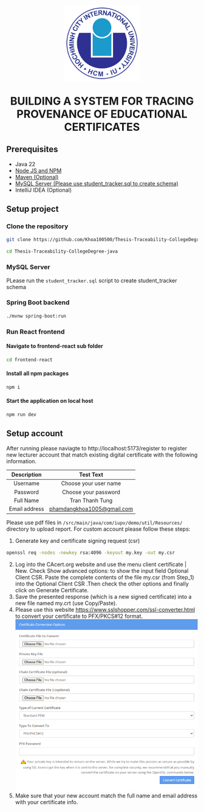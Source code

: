 <h1 align="center">
    <img src="images/logo-vector-IU-01.png" alt="HCMIU Logo" width="200"/>
    <p style="text-align:center">BUILDING A SYSTEM FOR TRACING PROVENANCE OF
EDUCATIONAL CERTIFICATES
</p>
</h1>

## Prerequisites

-   Java 22
-   [Node JS and NPM](https://nodejs.org/en/download/package-manager)
-   [Maven (Optional)](https://maven.apache.org/download.cgi)
-   [MySQL Server (Please use student_tracker.sql to create schema)](https://dev.mysql.com/downloads/mysql/)
-   IntelliJ IDEA (Optional)

## Setup project

### Clone the repository

```bash
git clone https://github.com/Khoa100500/Thesis-Traceability-CollegeDegree-java.git
```

```bash
cd Thesis-Traceability-CollegeDegree-java
```

### MySQL Server

PLease run the `student_tracker.sql` script to create student_tracker schema

### Spring Boot backend

```bash
./mvnw spring-boot:run
```

### Run React frontend

#### Navigate to frontend-react sub folder

```bash
cd frontend-react
```

#### Install all npm packages

```bash
npm i
```

#### Start the application on local host

```bash
npm run dev
```

## Setup account

After running please naviagte to http://localhost:5173/register to register new lecturer account that match existing digital certificate with the following information.

|  Description  |         Test Text          |
| :-----------: | :------------------------: |
|   Username    |   Choose your user name    |
|   Password    |    Choose your password    |
|   Full Name   |      Tran Thanh Tung       |
| Email address | phamdangkhoa1005@gmail.com |

Please use pdf files in `/src/main/java/com/iupv/demo/util/Resources/` directory to upload report. For custom account please follow these steps:

1. Generate key and certificate signing request (csr)

```bash
openssl req -nodes -newkey rsa:4096 -keyout my.key -out my.csr
```

2. Log into the CAcert.org website and use the menu client certificate | New. Check Show advanced options: to show the input field Optional Client CSR. Paste the complete contents of the file my.csr (from Step_1) into the Optional Client CSR .Then check the other options and finally click on Generate Certificate.
3. Save the presented response (which is a new signed certificate) into a new file named my.crt (use Copy/Paste).
4. Please use this website https://www.sslshopper.com/ssl-converter.html to convert your certificate to PFX/PKCS#12 format.![Certificate converter](/images/Certificate%20-converter.png)
5. Make sure that your new account match the full name and email address with your certificate info.
